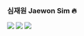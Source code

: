 ### 심재원 Jaewon Sim 🔥
<!--
**jwsims1995/jwsims1995** is a ✨ _special_ ✨ repository because its `README.md` (this file) appears on your GitHub profile.

Here are some ideas to get you started:

- 🔭 I’m currently working on ...
- 🌱 I’m currently learning ...
- 👯 I’m looking to collaborate on ...
- 🤔 I’m looking for help with ...
- 💬 Ask me about ...
- 📫 How to reach me: ...
- 😄 Pronouns: ...
- ⚡ Fun fact: ...
-->

<img src="https://img.shields.io/badge/Java-007396?style=flat-square&logo=Java&logoColor=white"/></a>
<a href="mailto:jwsims@naver.com" target="_blank"><img src="https://img.shields.io/badge/Mail-03C75A?style=flat-square&logo=Naver&logoColor=white"/></a> 
<a href="https://won-percent.tistory.com" target="_blank"><img src="https://img.shields.io/badge/Blog-20c997?style=flat-square&logo=Blog&logoColor=white"/></a>
